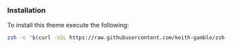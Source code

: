 ### Installation

To install this theme execute the following:
```zsh
zsh -c "$(curl -sSL https://raw.githubusercontent.com/keith-gamble/zsh-theme/master/install.sh)" && source ~/.zshrc
```